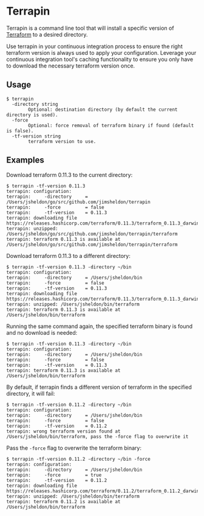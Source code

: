 # Terrapin

Terrapin is a command line tool that will install a specific version of [Terraform](https://www.terraform.io) to a desired directory.

Use terrapin in your continuous integration process to ensure the right terraform version is always used to apply your configuration. Leverage your continuous integration tool's caching functionality to ensure you only have to download the necessary terraform version once.

## Usage

```
$ terrapin
  -directory string
        Optional: destination directory (by default the current directory is used).
  -force
        Optional: force removal of terraform binary if found (default is false).
  -tf-version string
        terraform version to use.
```

## Examples

Download terraform 0.11.3 to the current directory:
```
$ terrapin -tf-version 0.11.3
terrapin: configuration:
terrapin:     -directory     = /Users/jsheldon/go/src/github.com/jimsheldon/terrapin
terrapin:     -force         = false
terrapin:     -tf-version    = 0.11.3
terrapin: downloading file https://releases.hashicorp.com/terraform/0.11.3/terraform_0.11.3_darwin_amd64.zip
terrapin: unzipped: /Users/jsheldon/go/src/github.com/jimsheldon/terrapin/terraform
terrapin: terraform 0.11.3 is available at /Users/jsheldon/go/src/github.com/jimsheldon/terrapin/terraform
```

Download terraform 0.11.3 to a different directory:
```
$ terrapin -tf-version 0.11.3 -directory ~/bin
terrapin: configuration:
terrapin:     -directory     = /Users/jsheldon/bin
terrapin:     -force         = false
terrapin:     -tf-version    = 0.11.3
terrapin: downloading file https://releases.hashicorp.com/terraform/0.11.3/terraform_0.11.3_darwin_amd64.zip
terrapin: unzipped: /Users/jsheldon/bin/terraform
terrapin: terraform 0.11.3 is available at /Users/jsheldon/bin/terraform
```

Running the same command again, the specified terraform binary is found and no download is needed:
```
$ terrapin -tf-version 0.11.3 -directory ~/bin
terrapin: configuration:
terrapin:     -directory     = /Users/jsheldon/bin
terrapin:     -force         = false
terrapin:     -tf-version    = 0.11.3
terrapin: terraform 0.11.3 is available at /Users/jsheldon/bin/terraform
```

By default, if terrapin finds a different version of terraform in the specified directory, it will fail:
```
$ terrapin -tf-version 0.11.2 -directory ~/bin
terrapin: configuration:
terrapin:     -directory     = /Users/jsheldon/bin
terrapin:     -force         = false
terrapin:     -tf-version    = 0.11.2
terrapin: wrong terraform version found at /Users/jsheldon/bin/terraform, pass the -force flag to overwrite it
```

Pass the `-force` flag to overwrite the terraform binary:
```
$ terrapin -tf-version 0.11.2 -directory ~/bin -force
terrapin: configuration:
terrapin:     -directory     = /Users/jsheldon/bin
terrapin:     -force         = true
terrapin:     -tf-version    = 0.11.2
terrapin: downloading file https://releases.hashicorp.com/terraform/0.11.2/terraform_0.11.2_darwin_amd64.zip
terrapin: unzipped: /Users/jsheldon/bin/terraform
terrapin: terraform 0.11.2 is available at /Users/jsheldon/bin/terraform
```